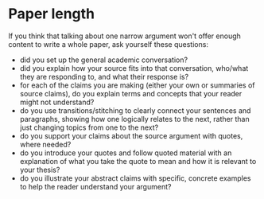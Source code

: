 # Paper length

If you think that talking about one narrow argument won't offer enough content to write a whole paper, ask yourself these questions:

- did you set up the general academic conversation?
- did you explain how your source fits into that conversation, who/what they are responding to, and what their response is?
- for each of the claims you are making (either your own or summaries of source claims), do you explain terms and concepts that your reader might not understand?
- do you use transitions/stitching to clearly connect your sentences and paragraphs, showing how one logically relates to the next, rather than just changing topics from one to the next?
- do you support your claims about the source argument with quotes, where needed?
- do you introduce your quotes and follow quoted material with an explanation of what you take the quote to mean and how it is relevant to your thesis?
- do you illustrate your abstract claims with specific, concrete examples to help the reader understand your argument?